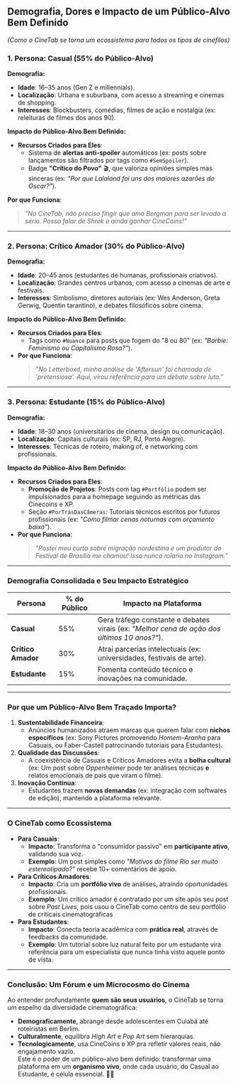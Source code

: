 ## Demografia, Dores e Impacto de um Público-Alvo Bem Definido
*(Como o CineTab se torna um ecossistema para todos os tipos de cinéfilos)*  

### **1. Persona: Casual (55% do Público-Alvo)**  
**Demografia:**  
- **Idade**: 16–35 anos (Gen Z e millennials).  
- **Localização**: Urbana e suburbana, com acesso a streaming e cinemas de shopping.  
- **Interesses**: Blockbusters, comédias, filmes de ação e nostalgia (ex: releituras de filmes dos anos 90).  

**Impacto do Público-Alvo Bem Definido:**  
- **Recursos Criados para Eles**:  
  - Sistema de **alertas anti-spoiler** automáticos (ex: posts sobre lançamentos são filtrados por tags como `#SemSpoiler`).  
  - Badge **"Crítico do Povo"** 🎬, que valoriza opiniões simples mas sinceras (ex: *"Por que Lalaland foi uns dos maiores azarões do Oscar?"*).  

**Por que Funciona**:  
  > *"No CineTab, não preciso fingir que amo Bergman para ser levado a sério. Posso falar de Shrek e ainda ganhar CineCoins!"*  

---

### **2. Persona: Crítico Amador (30% do Público-Alvo)**  
**Demografia:**  
- **Idade**: 20–45 anos (estudantes de humanas, profissionais criativos).  
- **Localização**: Grandes centros urbanos, com acesso a cinemas de arte e festivais.  
- **Interesses**: Simbolismo, diretores autoriais (ex: Wes Anderson, Greta Gerwig, Quentin tarantino), e debates filosóficos sobre cinema.  

**Impacto do Público-Alvo Bem Definido:**  
- **Recursos Criados para Eles**: 
  - Tags como `#Nuance` para posts que fogem do "8 ou 80" (ex: *"Barbie: Feminismo ou Capitalismo Rosa?"*).  
- **Por que Funciona**:  
  > *"No Letterboxd, minha análise de 'Aftersun' foi chamada de 'pretensiosa'. Aqui, virou referência para um debate sobre luto."*  
  
---

### **3. Persona: Estudante (15% do Público-Alvo)**  
**Demografia:**  
- **Idade**: 18–30 anos (universitários de cinema, design ou comunicação).  
- **Localização**: Capitais culturais (ex: SP, RJ, Porto Alegre).  
- **Interesses**: Técnicas de roteiro, making of, e networking com profissionais.  

**Impacto do Público-Alvo Bem Definido:**  
- **Recursos Criados para Eles**:  
  - **Promoção de Projetos**: Posts com tag `#Portfólio` podem ser impulsionados para a homepage seguindo as métricas das Cinecoins e XP.  
  - Seção `#PorTrásDasCâmeras`: Tutoriais técnicos escritos por futuros profissionais (ex: *"Como filmar cenas noturnas com orçamento baixo"*).  
- **Por que Funciona**:  
  > *"Postei meu curta sobre migração nordestina e um produtor do Festival de Brasília me chamou! Isso nunca rolaria no Instagram."*  

---

### **Demografia Consolidada e Seu Impacto Estratégico**  
| Persona          | % do Público | Impacto na Plataforma                              |  
|------------------|--------------|----------------------------------------------------|  
| **Casual**       | 55%          | Gera tráfego constante e debates virais (ex: *"Melhor cena de ação dos últimos 10 anos?"*). |  
| **Crítico Amador**| 30%          | Atrai parcerias intelectuais (ex: universidades, festivais de arte). |  
| **Estudante**    | 15%          | Fomenta conteúdo técnico e inovações na comunidade. |  

---

### **Por que um Público-Alvo Bem Traçado Importa?**  
1. **Sustentabilidade Financeira**:  
   - Anúncios humanizados atraem marcas que querem falar com **nichos específicos** (ex: Sony Pictures promovendo *Homem-Aranha* para Casuais, ou Faber-Castell patrocinando tutoriais para Estudantes).  
2. **Qualidade das Discussões**:  
   - A coexistência de Casuais e Críticos Amadores evita a **bolha cultural** (ex: Um post sobre *Oppenheimer* pode ter análises técnicas **e** relatos emocionais de pais que viram o filme).  
3. **Inovação Contínua**:  
   - Estudantes trazem **novas demandas** (ex: integração com softwares de edição), mantendo a plataforma relevante.  

---

### **O CineTab como Ecossistema**  
- **Para Casuais**:  
  - **Impacto**: Transforma o "consumidor passivo" em **participante ativo**, validando sua voz.  
  - **Exemplo**: Um post simples como *"Motivos do filme Rio ser muito estereotipado?"* recebe 10+ comentários de apoio.  
- **Para Críticos Amadores**:  
  - **Impacto**: Cria um **portfólio vivo** de análises, atraindo oportunidades profissionais.  
  - **Exemplo**: Um crítico amador é contratado por um site após seu post sobre *Past Lives*, pois usou o CineTab como centro de seu portfólio de criticais cinematográficas
- **Para Estudantes**:  
  - **Impacto**: Conecta teoria acadêmica com **prática real**, através de feedbacks da comunidade.  
  - **Exemplo**: Um tutorial sobre luz natural feito por um estudante vira referência para um especialista que nunca tinha visto aquele ponto de vista.

---

### **Conclusão: Um Fórum e um Microcosmo do Cinema**  
Ao entender profundamente **quem são seus usuários**, o CineTab se torna um espelho da diversidade cinematográfica:  
- **Demograficamente**, abrange desde adolescentes em Cuiabá até roteiristas em Berlim.  
- **Culturalmente**, equilibra *High Art* e *Pop Art* sem hierarquias.  
- **Tecnologicamente**, usa CineCoins e XP pra refletir valores reais, não engajamento vazio.  
Este é o poder de um público-alvo bem definido: transformar uma plataforma em um **organismo vivo**, onde cada usuário, do Casual ao Estudante, é célula essencial. 🎥✨